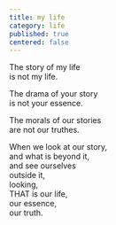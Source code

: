 ```yaml
---
title: my life
category: life
published: true
centered: false
---
```


The story of my life  
is not my life.

The drama of your story  
is not your essence.

The morals of our stories  
are not our truthes.

When we look at our story,  
and what is beyond it,  
and see ourselves  
outside it,  
looking,  
THAT is our life,  
our essence,  
our truth.
